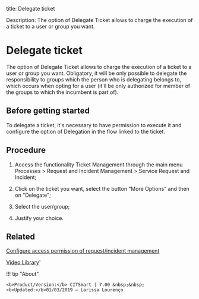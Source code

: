 title: Delegate ticket

Description: The option of Delegate Ticket allows to charge the execution of a ticket to a user or group you want. 
# Delegate ticket
The option of Delegate Ticket allows to charge the execution of a ticket to a user or group you want. Obligatory, it will be only possible to delegate the responsibility to groups which the person who is delegating belongs to, which occurs when opting for a user (it'll be only authorized for member of the groups to which the incumbent is part of).

Before getting started
--------------------------

To delegate a ticket, it's necessary to have permission to execute it and
configure the option of Delegation in the flow linked to the ticket.

Procedure
-------------

1.  Access the functionality Ticket Management through the main menu Processes
    \> Request and Incident Management \> Service Request and Incident;

2.  Click on the ticket you want, select the button “More Options” and then on
    "Delegate";

3.  Select the user/group;

4.  Justify your choice.

Related
-----------

[Configure access permission of request/incident management](/en-us/citsmart-7/processes/tickets/configuration/access-ticket-management.html)

<i class='fa fa-youtube-play  fa-2x' style='color:#97ce17;vertical-align: middle;'> </i> [Video Library](https://www.youtube.com/playlist?list=PLB5qK2uzf2RNrJnhiXj3dbmgsm9-quhfz)'

!!! tip "About"

    <b>Product/Version:</b> CITSmart | 7.00 &nbsp;&nbsp;
    <b>Updated:</b>01/03/2019 – Larissa Lourenço
